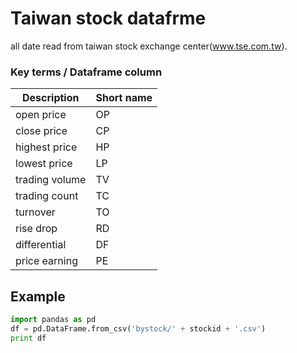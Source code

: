 # Taiwan stock datafrme

all date read from taiwan stock exchange center(www.tse.com.tw).



### Key terms / Dataframe column

|Description|Short name|
|---|---|
|open price     |OP|
|close price    |CP|
|highest price  |HP|
|lowest price   |LP|
|trading volume |TV|
|trading count  |TC|
|turnover       |TO|
|rise drop      |RD|
|differential   |DF|
|price earning  |PE|


## Example

```python
import pandas as pd
df = pd.DataFrame.from_csv('bystock/' + stockid + '.csv')
print df
```
